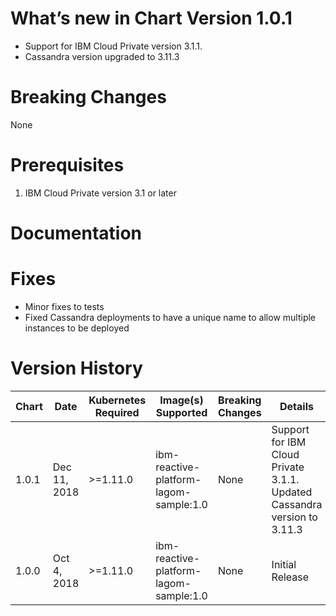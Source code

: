 # What’s new in Chart Version 1.0.1
* Support for IBM Cloud Private version 3.1.1.
* Cassandra version upgraded to 3.11.3

# Breaking Changes
None

# Prerequisites
1. IBM Cloud Private version 3.1 or later

# Documentation

# Fixes
* Minor fixes to tests
* Fixed Cassandra deployments to have a unique name to allow multiple instances to be deployed

# Version History
| Chart | Date | Kubernetes Required | Image(s) Supported | Breaking Changes | Details |
| ----- | ---- | ------------ | ------------------ | ---------------- | ------- |
| 1.0.1 | Dec 11, 2018| >=1.11.0 | ibm-reactive-platform-lagom-sample:1.0 | None  | Support for IBM Cloud Private 3.1.1. Updated Cassandra version to 3.11.3 |
| 1.0.0 | Oct 4, 2018| >=1.11.0 | ibm-reactive-platform-lagom-sample:1.0 | None  | Initial Release |
